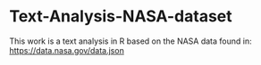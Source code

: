 # Text-Analysis-NASA-dataset
This work is a text analysis in R based on the NASA data found in: https://data.nasa.gov/data.json 
